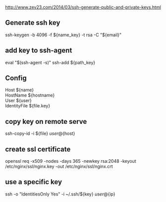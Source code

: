 http://www.zev23.com/2014/03/ssh-generate-public-and-private-keys.html

## Generate ssh key
ssh-keygen -b 4096 -f ${name_key} -t rsa -C "${email}"  

## add key to ssh-agent
eval "$(ssh-agent -s)" 
ssh-add ${path_key} 

## Config
Host ${name}  
  HostName ${hostname}  
  User ${user}  
  IdentityFile ${file.key}  

## copy key on remote serve
ssh-copy-id -i ${file} ${user}@${host}  

## create ssl certificate
openssl req -x509 -nodes -days 365 -newkey rsa:2048 -keyout /etc/nginx/ssl/nginx.key -out /etc/nginx/ssl/nginx.crt  


## use a specific key
ssh -o "IdentitiesOnly Yes" -i ~/.ssh/${key} ${user}@${ip}
